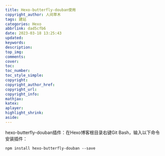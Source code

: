 ```yaml
---
title: Hexo-butterfly-douban使用
copyright_author: 人间草木
tags: 建站
categories: Hexo
abbrlink: dad5cfb6
date: 2023-03-18 13:25:43
updated:
keywords:
description:
top_img:
comments:
cover:
toc:
toc_number:
toc_style_simple:
copyright:
copyright_author_href:
copyright_url:
copyright_info:
mathjax:
katex:
aplayer:
highlight_shrink:
aside:
---
```


hexo-butterfly-douban插件：在Hexo博客根目录右键Git Bash，输入以下命令安装插件：

```npm install hexo-butterfly-douban --save```
